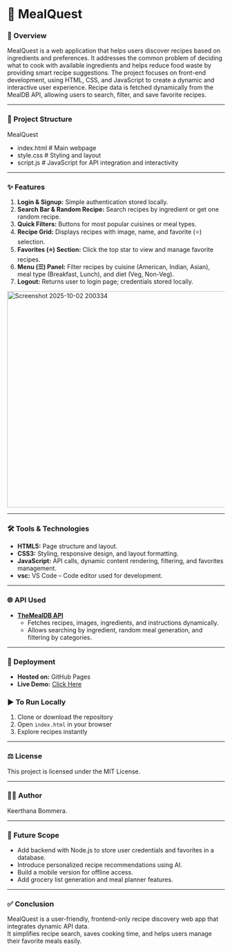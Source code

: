 # 🍴 MealQuest

### 📝 Overview

MealQuest is a web application that helps users discover recipes based on ingredients and preferences.
It addresses the common problem of deciding what to cook with available ingredients and helps reduce food waste by providing smart recipe suggestions.
The project focuses on front-end development, using HTML, CSS, and JavaScript to create a dynamic and interactive user experience.
Recipe data is fetched dynamically from the MealDB API, allowing users to search, filter, and save favorite recipes.

---

### 📂 Project Structure
MealQuest
* index.html # Main webpage
* style.css # Styling and layout
* script.js # JavaScript for API integration and interactivity

---

### ✨ Features
1. **Login & Signup:** Simple authentication stored locally.    
2. **Search Bar & Random Recipe:** Search recipes by ingredient or get one random recipe.  
3. **Quick Filters:** Buttons for most popular cuisines or meal types.  
4. **Recipe Grid:** Displays recipes with image, name, and favorite (⭐) selection.  
5. **Favorites (⭐) Section:** Click the top star to view and manage favorite recipes.  
6. **Menu (☰) Panel:** Filter recipes by cuisine (American, Indian, Asian), meal type (Breakfast, Lunch), and diet (Veg, Non-Veg).  
7. **Logout:** Returns user to login page; credentials stored locally.
   
 <img width="1200" height="500" alt="Screenshot 2025-10-02 200334" src="https://github.com/user-attachments/assets/82b2badf-6ff1-475b-beb2-eb260f9d6e62" />


---

### 🛠️ Tools & Technologies
- **HTML5:** Page structure and layout.  
- **CSS3:** Styling, responsive design, and layout formatting.  
- **JavaScript:** API calls, dynamic content rendering, filtering, and favorites management.
- **vsc:** VS Code – Code editor used for development.  

---

### 🌐 API Used
- **[TheMealDB API](https://www.themealdb.com/api.php)**  
  - Fetches recipes, images, ingredients, and instructions dynamically.  
  - Allows searching by ingredient, random meal generation, and filtering by categories.  

---

### 🚀 Deployment
- **Hosted on:** GitHub Pages  
- **Live Demo:** [Click Here](https://keerthanabommera.github.io/MealQuest/)  

### ▶️ To Run Locally

1. Clone or download the repository
2. Open `index.html` in your browser
3. Explore recipes instantly

---

### ⚖️ License
This project is licensed under the MIT License.

---

### 👩‍💻 Author
Keerthana Bommera.

---

### 🔭 Future Scope
- Add backend with Node.js to store user credentials and favorites in a database.
- Introduce personalized recipe recommendations using AI.
- Build a mobile version for offline access.
- Add grocery list generation and meal planner features.

---

### ✅ Conclusion
MealQuest is a user-friendly, frontend-only recipe discovery web app that integrates dynamic API data.  
It simplifies recipe search, saves cooking time, and helps users manage their favorite meals easily.


